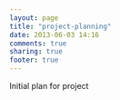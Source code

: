 ```yaml
---
layout: page
title: "project-planning"
date: 2013-06-03 14:16
comments: true
sharing: true
footer: true
---
```


Initial plan for project
